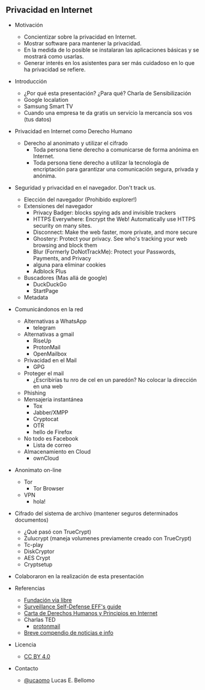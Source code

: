 Privacidad en Internet
----------------------

- Motivación
  - Concientizar sobre la privacidad en Internet.
  - Mostrar software para mantener la privacidad.
  - En la medida de lo posible se instalaran las aplicaciones básicas
  y se mostrará como usarlas.
  - Generar interés en los asistentes para ser más cuidadoso en lo que
  ha privacidad se refiere.

- Introducción
  - ¿Por qué esta presentación? ¿Para qué? Charla de Sensibilización
  - Google localation
  - Samsung Smart TV
  - Cuando una empresa te da gratis un servicio la mercancía sos vos
    (tus datos)

- Privacidad en Internet como Derecho Humano
  - Derecho al anonimato y utilizar el cifrado
      - Toda persona tiene derecho a comunicarse de forma anónima en
        Internet.
	  - Toda persona tiene derecho a utilizar la tecnología de
	  encriptación para garantizar una comunicación segura, privada y
	  anónima.

- Seguridad y privacidad en el navegador. Don't track us.
  - Elección del navegador (Prohibido explorer!)
  - Extensiones del navegador
	- Privacy Badger: blocks spying ads and invisible trackers
	- HTTPS Everywhere: Encrypt the Web! Automatically use HTTPS
      security on many sites.
	- Disconnect: Make the web faster, more private, and more secure
	- Ghostery: Protect your privacy. See who's tracking your web
      browsing and block them
	- Blur (Formerly DoNotTrackMe): Protect your Passwords, Payments,
      and Privacy
	- alguna para eliminar cookies
	- Adblock Plus
  - Buscadores (Mas allá de google)
	- DuckDuckGo
	- StartPage
  - Metadata
  
- Comunicándonos en la red
  - Alternativas a WhatsApp
	- telegram
  - Alternativas a gmail
	- RiseUp
	- ProtonMail
	- OpenMailbox
  - Privacidad en el Mail
	- GPG
  - Proteger el mail
    - ¿Escribirías tu nro de cel en un paredón?
	  No colocar la dirección en una web
  - Phishing
  - Mensajeria instantánea
	- Tox
	- Jabber/XMPP
	- Cryptocat
	- OTR
	 - hello de Firefox
  - No todo es Facebook
	- Lista de correo
  - Almacenamiento en Cloud
	- ownCloud

- Anonimato on-line
  - Tor
	- Tor Browser
  - VPN
	- hola!

- Cifrado del sistema de archivo (mantener seguros determinados
  documentos)
  - ¿Qué pasó con TrueCrypt)
  - Zulucrypt (maneja volumenes previamente creado con TrueCrypt)
  - Tc-play
  - DiskCryptor
  - AES Crypt
  - Cryptsetup

- Colaboraron en la realización de esta presentación
  
- Referencias
  - [Fundación via libre](http://www.vialibre.org.ar)
  - [Surveillance Self-Defense EFF's guide](https://ssd.eff.org/es)
  - [Carta de Derechos Humanos y Principios en Internet](http://diadeinternet.org/pdfs/Internet_Derechos_Principios.pdf)
  - Charlas TED
	- [protonmail](http://www.ted.com/talks/andy_yen_think_your_email_s_private_think_again)
  - [Breve compendio de noticias e info](http://www.scoop.it/IPcontrol)

- Licencia
  - [CC BY 4.0](https://creativecommons.org/licenses/by/4.0/)

- Contacto
  - [@ucaomo](https://twitter.com/ucaomo) Lucas E. Bellomo
